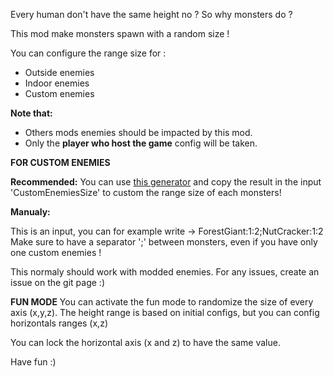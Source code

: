 Every human don't have the same height no ? So why monsters do ? 

This mod make monsters spawn with a random size ! 



You can configure the range size for :

- Outside enemies
- Indoor enemies
- Custom enemies

**Note that:**
- Others mods enemies should be impacted by this mod.
- Only the **player who host the game** config will be taken.

**FOR CUSTOM ENEMIES**

**Recommended:**
You can use [this generator](https://wexop.github.io/RandomEnemiesSizeCustomGeneraror) and copy the result in the input 'CustomEnemiesSize' to custom the range size of each monsters!

**Manualy:**

This is an input, you can for example write -> ForestGiant:1:2;NutCracker:1:2
Make sure to have a separator ';' between monsters, even if you have only one custom enemies !

This normaly should work with modded enemies. For any issues, create an issue on the git page :)

**FUN MODE**
You can activate the fun mode to randomize the size of every axis (x,y,z).
The height range is based on initial configs, but you can config horizontals ranges (x,z)

You can lock the horizontal axis (x and z) to have the same value.

Have fun :)